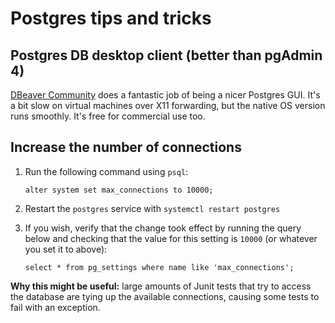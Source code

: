 # Postgres tips and tricks

## Postgres DB desktop client (better than pgAdmin 4)

[DBeaver Community](https://dbeaver.io/) does a fantastic job of being a nicer Postgres GUI. It's a bit slow on virtual machines over X11 forwarding, but the native OS version runs smoothly. It's free for commercial use too.

## Increase the number of connections

1. Run the following command using `psql`:

       alter system set max_connections to 10000;
  
2. Restart the `postgres` service with `systemctl restart postgres`
3. If you wish, verify that the change took effect by running the query below and checking that the value for this setting is `10000` (or whatever you set it to above):
     
       select * from pg_settings where name like 'max_connections';
       
**Why this might be useful:** large amounts of Junit tests that try to access the database are tying up the available connections, causing some tests to fail with an exception.
